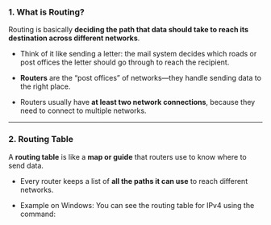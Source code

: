 ### **1. What is Routing?**

Routing is basically **deciding the path that data should take to reach its destination across different networks**.

- Think of it like sending a letter: the mail system decides which roads or post offices the letter should go through to reach the recipient.
    
- **Routers** are the “post offices” of networks—they handle sending data to the right place.
    
- Routers usually have **at least two network connections**, because they need to connect to multiple networks.
    

---

### **2. Routing Table**

A **routing table** is like a **map or guide** that routers use to know where to send data.

- Every router keeps a list of **all the paths it can use** to reach different networks.
    
- Example on Windows: You can see the routing table for IPv4 using the command: